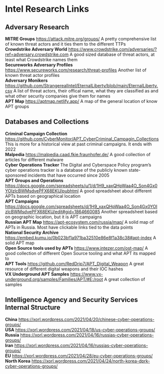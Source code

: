 # Intel Research Links

## Adversary Research

**MITRE Groups** https://attack.mitre.org/groups/  A pretty comprehensive list of known threat actors and it ties them to the different TTPs \
**Crowdstrike Adversary World** https://www.crowdstrike.com/adversaries/?ref=adversary.crowdstrike.com  A good sized database of threat actors, at least what Crowdstrike names them \
**Secureworks Adversary Profiles** https://www.secureworks.com/research/threat-profiles Another list of known threat actor profiles \
**Adversary Monikers** https://github.com/StrangerealIntel/EternalLiberty/blob/main/EternalLiberty.csv A list of threat actors, their offical name, what they are classified as and what other security companies give them for names \
**APT Map** https://aptmap.netlify.app/ A map of the general location of know APT groups

## Databases and Collections

**Criminal Campaign Collection** https://github.com/CyberMonitor/APT_CyberCriminal_Campagin_Collections  This is more for a historical view at past criminal campaigns. It ends with 2022 \
**Malpedia** https://malpedia.caad.fkie.fraunhofer.de/ A good collection of articles for different malware \
**Cyber Operations Tracker** The Digital and Cyberspace Policy program’s cyber operations tracker is a database of the publicly known state-sponsored incidents that have occurred since 2005 \
**APT Groups and Operations** https://docs.google.com/spreadsheets/u/1/d/1H9_xaxQHpWaa4O_Son4Gx0YOIzlcBWMsdvePFX68EKU/pubhtml  A good spreadsheet about different APTs based on geographical location \
**APT Campaigns** https://docs.google.com/spreadsheets/d/1H9_xaxQHpWaa4O_Son4Gx0YOIzlcBWMsdvePFX68EKU/edit#gid=1864660085  Another spreadsheet based on geographic location, but it is APT campaigns \
**Russian APT Map** https://apt-ecosystem.com/russia/map/  A solid map of APTs in Russia. Most have clickable links tied to the data points \
**National Security Archive** https://embed.kumu.io/0b023bf1a971ba32510e86e8f1a38c38#apt-index A solid APT map \
**Open Source tools used by APTs** https://www.intezer.com/ost-map/ A good collection of different Open Source tooling and what APT its mapped to \
**APT Tools** https://github.com/RedDrip7/APT_Digital_Weapon  A great resource of different digital weapons and their IOC hashes \
**VX Underground APT Samples** https://www.vx-underground.org/samples/Families/APT/#E:/root A great collection of samples

## Intelligence Agency and Security Services Internal Structure
**China** https://xorl.wordpress.com/2021/04/20/chinese-cyber-operations-groups/ \
**USA** https://xorl.wordpress.com/2021/04/18/us-cyber-operations-groups/ \
**Russia** https://xorl.wordpress.com/2021/04/16/russias-cyber-operations-groups/ \
**Iran** https://xorl.wordpress.com/2021/04/16/russias-cyber-operations-groups/ \
**EU** https://xorl.wordpress.com/2021/04/28/eu-cyber-operations-groups/ \
**North Korea** https://xorl.wordpress.com/2021/04/24/north-korea-dprk-cyber-operations-groups/




